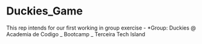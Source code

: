# Duckies_Game
This rep intends for our first working in group exercise - *Group: Duckies @ Academia de Codigo _ Bootcamp _ Terceira Tech Island
